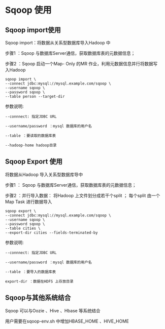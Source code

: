 # Sqoop 使用

## Sqoop import使用

Sqoop import：将数据从关系型数据库导入Hadoop 中

步骤1 ：Sqoop 与数据库Server通信，获取数据库表的元数据信息；

步骤2 ：Sqoop 启动一个Map- Only 的MR 作业，利用元数据信息并行将数据写入Hadoop

	sqoop import \ 
	--connect jdbc:mysql://mysql.example.com/sqoop \
	--username sqoop \ 
	--password sqoop \ 
	--table person --target-dir

参数说明:

	--connnect: 指定JDBC URL
	
	--username/password ：mysql 数据库的用户名
	
	--table ：要读取的数据库表
	
	--hadoop-home hadoop目录

## Sqoop Export 使用

将数据从Hadoop 导入关系型数据库导中

步骤1 ： Sqoop 与数据库Server通信，获取数据库表的元数据信息；

步骤2 ：并行导入数据： 将Hadoop 上文件划分成若干个split ； 每个split 由一个Map Task 进行数据导入
 
	sqoop export \ 
	--connect jdbc:mysql://mysql.example.com/sqoop \ 
	--username sqoop \ 
	--password sqoop \ 
	--table cities \ 
	--export-dir cities --fields-terminated-by

 参数说明:

	--connnect: 指定JDBC URL
	
	--username/password ：mysql 数据库的用户名
	
	--table ：要导入的数据库表
	
	export-dir ：数据在HDFS 上存放目录
 
## Sqoop与其他系统结合

Sqoop 可以与Oozie 、Hive 、Hbase 等系统结合

用户需要在sqoop-env.sh 中增加HBASE_HOME 、HIVE_HOME